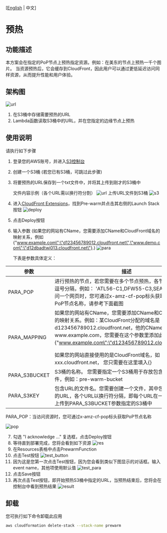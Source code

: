 [[English](./README.md) | 中文]

# 预热

## 功能描述

本方案会在指定的PoP节点上预热指定资源。例如：在美东的节点上预热一千个图片。
当资源预热后，它会缓存到CloudFront，因此用户可以通过更低延迟访问同样资源，从而提升性能和用户体验。

## 架构图

![url](./images/prewarm_arch.png)

1. 在S3桶中存储需要预热的URL
2. Lambda函数读取S3桶中的URL，并在您指定的边缘节点上预热

## 使用说明

请执行如下步骤

1. 登录您的AWS账号，并进入[S3控制台](https://s3.console.aws.amazon.com/s3/home)
2. 创建一个S3桶 (若您已有S3桶，可跳过此步骤)
3. 将要预热的URL保存到一个txt文件中，并将其上传到刚才的S3桶中

    文件内容示例（各个URL需以换行符分割）
![url](./images/url.png)
    上传URL文件到S3桶
![s3](./images/s3.png)

4. 进入[CloudFront Extensions](https://awslabs.github.io/aws-cloudfront-extensions/zh/deployment/)，找到Pre-warm并点击其右侧的Launch Stack按钮
![deploy](./images/deployment.png)
5. 点击Deploy按钮
6. 输入参数 (如果您的网站有CName，您需要添加CName和CloudFront域名的映射关系，例如 {\"www.example.com\":\"d123456789012.cloudfront.net\",\"www.demo.com\":\"d12dbadtwi013.cloudfront.net\"}.)
![para](./images/para.png)
  
   
   下表是参数具体定义：

  | 参数 | 描述 |
  |  ----  | ----  | 
  | PARA_POP | 进行预热的节点，若您需要在多个节点预热，各节点名称需要用逗号分隔，例如： 'ATL56-C1,DFW55-C3,SEA19-C3'。在访问一个网页时，您可通过x-amz-cf-pop标头获取当前响应的PoP节点名称，请参考下面截图 |
  | PARA_MAPPING | 如果您的网站有CName，您需要添加CName和CloudFront域名的映射关系。例如：某CloudFront分配的域名是 d123456789012.cloudfront.net，他的CName是www.example.com，您需要在这个参数里添加此行JSON {\"www.example.com\":\"d123456789012.cloudfront.net\"}。</p>如果您的网站直接使用的是CloudFront域名，如xxx.cloudfront.net， 您只需要在这里填入{} |
  | PARA_S3BUCKET  | S3桶的名称。 您需要指定一个S3桶用于存放包含要预热URL的文件，例如：pre-warm-bucket |
  | PARA_S3KEY | 包含URL的文件名。您需要创建一个文件，其中包含了所有要预热的URL，各个URL以换行符分隔，即每个URL在一行。此文件需要上传到PARA_S3BUCKET参数指定的S3桶中 |

  
   PARA_POP：当访问资源时，您可通过x-amz-cf-pop标头获取PoP节点名称
  
  ![pop](./images/pop.png)

7. 勾选 "I acknowledge ..." 复选框，点击Deploy按钮
8. 等待直到部署完成，您将会看到如下资源
  ![res](./images/res.png)
9. 在Resources表格中点击PrewarmFunction
10. 点击Test按钮
![test_button](./images/test_button.png)
11. 因为这是您第一次点击Test按钮，因为您会看到类似下图显示的对话框。输入event name，其他项使用默认值
![test_para](./images/test_para.png)
12. 点击Save按钮
13. 再次点击Test按钮，即开始预热S3桶中指定的URL，当预热结束后，您将会在控制台中看到预热结果
![result](./images/result.png)



## 卸载

您可执行如下命令卸载此应用

```bash
aws cloudformation delete-stack --stack-name prewarm
```

